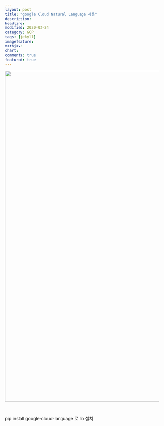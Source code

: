 ```yaml
---
layout: post
title: "google Cloud Natural Language 사용"
description: 
headline: 
modified: 2020-02-24
category: GCP
tags: [jekyll]
imagefeature: 
mathjax: 
chart: 
comments: true
featured: true
---
```


<p><img src="https://adb-bucket3.s3.amazonaws.com/media/ckupload/2019/11/18/image_Z4IXKGT.png" style="height:1080px; width:1920px" /></p>

<p>&nbsp;</p>

<p>pip install google-cloud-language 로 lib 설치</p>
